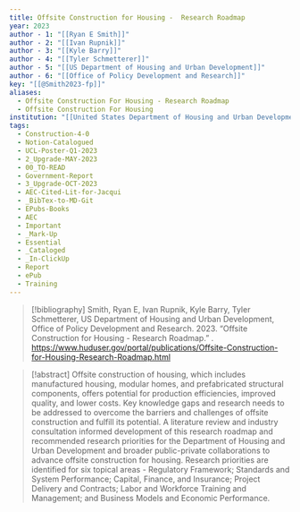 ```yaml
---
title: Offsite Construction for Housing -  Research Roadmap
year: 2023
author - 1: "[[Ryan E Smith]]"
author - 2: "[[Ivan Rupnik]]"
author - 3: "[[Kyle Barry]]"
author - 4: "[[Tyler Schmetterer]]"
author - 5: "[[US Department of Housing and Urban Development]]"
author - 6: "[[Office of Policy Development and Research]]"
key: "[[@Smith2023-fp]]"
aliases:
  - Offsite Construction For Housing - Research Roadmap
  - Offsite Construction For Housing
institution: "[[United States Department of Housing and Urban Development]]"
tags:
  - Construction-4-0
  - Notion-Catalogued
  - UCL-Poster-Q1-2023
  - 2_Upgrade-MAY-2023
  - 00_TO-READ
  - Government-Report
  - 3_Upgrade-OCT-2023
  - AEC-Cited-Lit-for-Jacqui
  - _BibTex-to-MD-Git
  - EPubs-Books
  - AEC
  - Important
  - _Mark-Up
  - Essential
  - _Cataloged
  - _In-ClickUp
  - Report
  - ePub
  - Training
---
```


> [!bibliography]
> Smith, Ryan E, Ivan Rupnik, Kyle Barry, Tyler Schmetterer, US Department of Housing and Urban Development, Office of Policy Development and Research. 2023. “Offsite Construction for Housing -  Research Roadmap.” . https://www.huduser.gov/portal/publications/Offsite-Construction-for-Housing-Research-Roadmap.html

> [!abstract]
> Offsite construction of housing, which includes manufactured housing, modular homes, and prefabricated structural components, offers potential for production efficiencies, improved quality, and lower costs. Key knowledge gaps and research needs to be addressed to overcome the barriers and challenges of offsite construction and fulfill its potential. A literature review and industry consultation informed development of this research roadmap and recommended research priorities for the Department of Housing and Urban Development and broader public-private collaborations to advance offsite construction for housing. Research priorities are identified for six topical areas -  Regulatory Framework; Standards and System Performance; Capital, Finance, and Insurance; Project Delivery and Contracts; Labor and Workforce Training and Management; and Business Models and Economic Performance.